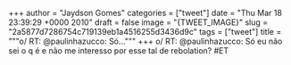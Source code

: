 
+++
author = "Jaydson Gomes"
categories = ["tweet"]
date = "Thu Mar 18 23:39:29 +0000 2010"
draft = false
image = "{TWEET_IMAGE}"
slug = "2a5877d7286754c719139eb1a4516255d3436d9c"
tags = ["tweet"]
title = """o/ RT: @paulinhazucco: Só..."""
+++
o/ RT: @paulinhazucco: Só eu não sei o q é e não me interesso por esse tal de rebolation? #ET
